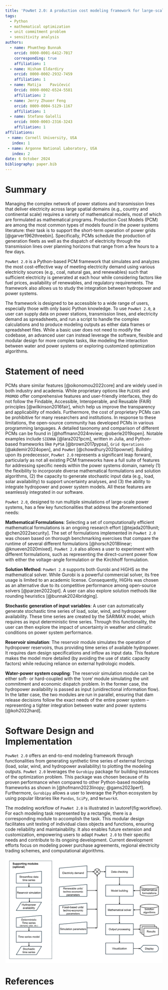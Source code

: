 ```yaml
---
title: 'PowNet 2.0: A production cost modeling framework for large-scale power systems'
tags:
  - Python
  - mathematical optimization
  - unit commitment problem
  - sensitivity analysis
authors:
  - name: Phumthep Bunnak
    orcid: 0000-0001-6412-7017
    corresponding: true
    affiliation: 1
  - name: Hisham Eldardiry
    orcid: 0000-0002-2932-7459
    affiliation: 1
  - name: Matija	Pavičević
    Orcid: 0000-0002-6524-5581
    affiliation: 2
  - name: Jerry Zhuoer Feng
    orcid: 0009-0004-5129-1167
    affiliation: 1
  - name: Stefano Galelli
    orcid: 0000-0003-2316-3243
    affiliation: 1
affiliations:
 - name: Cornell University, USA
   index: 1
 - name: Argonne National Laboratory, USA
   index: 2
date: 6 October 2024
bibliography: paper.bib
---
```



# Summary

Managing the complex network of power stations and transmission lines that deliver electricity across large spatial domains (e.g., country and continental scale) requires a variety of mathematical models, most of which are formulated as mathematical programs. Production Cost Models (PCM) are among the most common types of models found in the power systems literature: their task is to support the short-term operation of power grids [@garver1962threebin]. Specifically, PCMs schedule the production of generation fleets as well as the dispatch of electricity through the transmission lines over planning horizons that range from a few hours to a few days. 

`PowNet 2.0` is a Python-based PCM framework that simulates and analyzes the most cost-effective way of meeting electricity demand using various electricity sources (e.g., coal, natural gas, and renewables) such that sufficient electricity is generated at each hour while considering factors like fuel prices, availability of renewables, and regulatory requirements. The framework also allows us to study the integration between hydropower and power systems.

The framework is designed to be accessible to a wide range of users, especially those with only basic Python knowledge. To use `PowNet 2.0`, a user can supply data on power stations, transmission lines, and electricity demand as spreadsheets, and run a script to handle the complex calculations and to produce modeling outputs as either data frames or spreadsheet files. While a basic user does not need to modify the codebase, an advanced user can instead leverage the software‚ flexible and modular design for more complex tasks, like modeling the interaction between water and power systems or exploring customized optimization algorithms.


# Statement of need

PCMs share similar features [@oikonomou2022core] and are widely used in both industry and academia. While proprietary options like `PLEXOS` and `PROMOD` offer comprehensive features and user-friendly interfaces, they do not follow the Findable, Accessible, Interoperable, and Reusable (FAIR) principles [@wilkinson2016fair], which help us improve the transparency and applicability of models. Furthermore, the cost of proprietary PCMs can be prohibitive for many researchers and institutions. In response to these limitations, the open-source community has developed PCMs in various programming languages. A detailed taxonomy and comparison of different PCMs can be found in [@hoffmann2024review; @oberle2019open]. Notable examples include `SIENNA` [@lara2021pcm], written in Julia, and Python-based frameworks like `PyPSA` [@brown2017pypsa], `Grid Operations` [@akdemir2024open], and `PowNet` [@chowdhury2020pownet]. Building upon its predecessor, `PowNet 2.0` represents a significant leap forward, particularly as not all existing PCM frameworks have a full suite of features for addressing specific needs within the power systems domain, namely (1) the flexibility to incorporate diverse mathematical formulations and solution algorithms, (2) the capacity to generate stochastic input data (e.g., load, solar availability) to support uncertainty analyses, and (3) the ability to integrate hydropower and power system models. All these features are seamlessly integrated in our software.

`PowNet 2.0`, designed to run multiple simulations of large-scale power systems, has a few key functionalities that address the aforementioned needs: 

**Mathematical Formulations**: Selecting a set of computationally efficient mathematical formulations is an ongoing research effort [@tejada2019unit; @chen2022security]. The set of formulations implemented in `PowNet 2.0` was chosen based on thorough benchmarking exercises that compare the runtime of several different formulations [@horsch2018linear; @knueven2020mixed]. `PowNet 2.0` also allows a user to experiment with different formulations, such as representing the direct-current power flow with either the voltage-angle formulation or the Kirchhoff formulation.

**Solution Method**: `PowNet 2.0` supports both Gurobi and HiGHS as the mathematical solver. While Gurobi is a powerful commercial solver, its free usage is limited to an academic license. Consequently, HiGHs was chosen as an alternative due to its competitive performance among open-source solvers [@parzen2022opt]. A user can also explore solution methods like rounding heuristics [@bunnak2024bridging].

**Stochastic generation of input variables**: A user can automatically generate stochastic time series of load, solar, wind, and hydropower availability. These time series are created by the SARIMAX model, which requires as input deterministic time series. Through this functionality, the user can then explore the impact of uncertainty in weather and climatic conditions on power system performance. 

**Reservoir simulation**: The reservoir module simulates the operation of hydropower reservoirs, thus providing time series of available hydropower. It requires dam design specifications and inflow as input data. This feature makes the model more detailed (by avoiding the use of static capacity factors) while reducing reliance on external hydrologic models.

**Water-power system coupling**: The reservoir simulation module can be either soft- or hard-coupled with the ‘core’ module simulating the unit commitment and economic dispatch problem. In the former case, the hydropower availability is passed as input (unidirectional information flow). In the latter case, the two modules are run in parallel, ensuring that dam release decisions follow the exact needs of the entire power system – representing a tighter integration between water and power systems [@koh2022hard].


# Software Design and Implementation

`PowNet 2.0` offers an end-to-end modeling framework through functionalities from generating synthetic time series of external forcings (load, solar, wind, and hydropower availability) to plotting the modeling outputs. `PowNet 2.0` leverages the `Gurobipy` package for building instances of the optimization problem. This package was chosen because of its proven performance when compared to other Python-based modeling frameworks as shown in [@hofmann2023linopy; @gams2023perf]. Furthermore, `Gurobipy` allows a user to leverage the Python ecosystem by using popular libraries like `Pandas`, `SciPy`, and `NetworkX`.

The modeling workflow of `PowNet 2.0` is illustrated in \autoref{fig:workflow}. For each modeling task represented by a rectangle, there is a corresponding module to accomplish the task. This modular design facilitates unit testing of individual class objects and functions, ensuring code reliability and maintainability. It also enables future extension and customization, empowering users to adapt `PowNet 2.0` to their specific needs and contribute to its ongoing development. Current development efforts focus on modeling power purchase agreements, regional electricity trading schemes, and computational algorithms.

![A simplified diagram of PowNet 2.0 modeling workflow. Each process is responsible by a dedicated Python module.\label{fig:workflow}](overview_pownet.png)


# References
